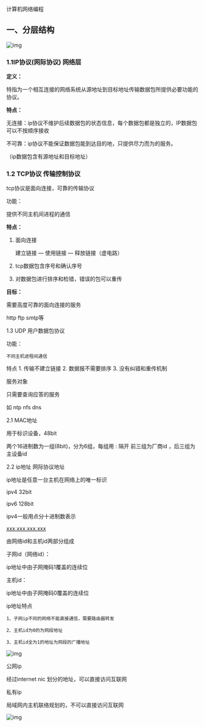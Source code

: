 计算机网络编程

## 一、分层结构

![img](https://secure2.wostatic.cn/static/xxwoFbYw7sSoqxQL4G8BEY/image.png?auth_key=1695949606-iJdisfWktep9Xs6fAkNH4R-0-53c648ae6e01f047bcbae85e61f46dd8)

### 1.1**IP协议(网际协议)   网络层**

**定义：**

特指为一个相互连接的网络系统从源地址到目标地址传输数据包所提供必要功能的协议。

**特点：**

无连接：ip协议不维护后续数据包的状态信息，每个数据包都是独立的，IP数据包可以不按顺序接收

不可靠：ip协议不能保证数据包能到达目的地，只提供尽力而为的服务。

（ip数据包含有源地址和目标地址）



### 1.2 TCP协议  传输控制协议

tcp协议是面向连接，可靠的传输协议

功能：

提供不同主机间进程的通信

**特点：**

1. 面向连接

   建立链接 — 使用链接 — 释放链接（虚电路）

2. tcp数据包含序号和确认序号

3. 对数据包进行排序和检错，错误的包可以重传

**目标：**

需要高度可靠的面向连接的服务

http ftp smtp等

1.3 UDP 用户数据包协议

功能：

```
不同主机进程间通信
```

特点 1. 传输不建立链接 2. 数据报不需要排序 3. 没有纠错和重传机制

服务对象

只需要查询应答的服务

如 ntp nfs dns

2.1 MAC地址

用于标识设备，48bit

两个16进制数为一组(8bit)，分为6组，每组用  :   隔开  前三组为厂商id ，后三组为主设备id

2.2 ip地址 网际协议地址

ip地址是任意一台主机在网络上的唯一标识

ipv4 32bit

ipv6 128bit

ipv4一般用点分十进制数表示

[xxx.xxx.xxx.xxx](http://xxx.xxx.xxx.xxx)

由网络id和主机id两部分组成

子网id（网络id）：

ip地址中由子网掩码1覆盖的连续位

主机id：

ip地址中由子网掩码0覆盖的连续位

ip地址特点

```
1、子网ip不同的网络不能直接通信，需要路由器转发

2、主机id为0的为网段地址

3、主机id全为1的地址为网段的广播地址
```

![img](https://secure2.wostatic.cn/static/bVMRtV67bPDAbDx45uDUpz/image.png?auth_key=1695953783-eLSGeWu5cgYaWWMfozgJjs-0-3e4d6886fa1eabf5f7f8d0b55825a22d)

公网ip

经过internet nic 划分的地址，可以直接访问互联网

私有ip

局域网内主机联络规划的，不可以直接访问互联网

![img](https://secure2.wostatic.cn/static/46TtecG8NxsMTtT73WVdU6/image.png?auth_key=1695954246-fv9owo7bDqJ7ifKg5UFQRK-0-e6245776434027f255d2ca7018174ee2)